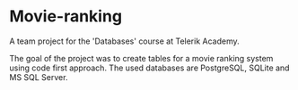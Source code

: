 # Movie-ranking
A team project for the 'Databases' course at Telerik Academy.

The goal of the project was to create tables for a movie ranking system using code first approach. The used databases are PostgreSQL, SQLite and MS SQL Server.
